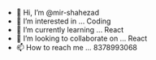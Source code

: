 - 👋 Hi, I’m @mir-shahezad
- 👀 I’m interested in ... Coding
- 🌱 I’m currently learning ... React
- 💞️ I’m looking to collaborate on ... React
- 📫 How to reach me ... 8378993068

<!---
mir-shahezad/mir-shahezad is a ✨ special ✨ repository because its `README.md` (this file) appears on your GitHub profile.
You can click the Preview link to take a look at your changes.
--->
